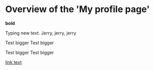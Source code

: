 # Overview of the 'My profile page' 
**bold** 

Typing new text.  Jerry, jerry, jerry

Test bigger
Test bigger


Test bigger
Test bigger


[link text](https://gitbook.com/ourdoc)
 
